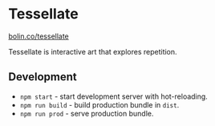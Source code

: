 # Tessellate

[bolin.co/tessellate](http://bolin.co/tessellate)

Tessellate is interactive art that explores repetition. 

## Development

- `npm start` - start development server with hot-reloading.
- `npm run build` - build production bundle in `dist`.
- `npm run prod` - serve production bundle.
